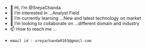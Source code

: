 - 👋 Hi, I’m @SreyaChanda
- 👀 I’m interested in ...Analyst Field
- 🌱 I’m currently learning ...New and latest technology on market
- 💞️ I’m looking to collaborate on ...different domain and industry
- 📫 How to reach me ...
-     email id : sreyachanda0103@gmail.com


<!---
SreyaChanda/SreyaChanda is a ✨ special ✨ repository because its `README.md` (this file) appears on your GitHub profile.
You can click the Preview link to take a look at your changes.
--->
